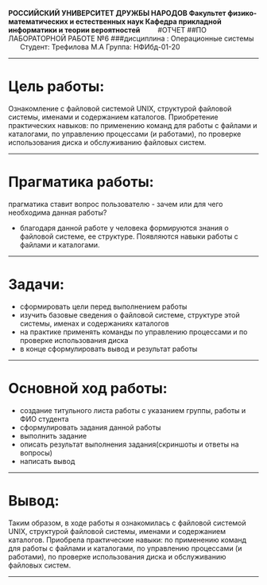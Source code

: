 **РОССИЙСКИЙ УНИВЕРСИТЕТ ДРУЖБЫ НАРОДОВ
Факультет физико-математических и естественных наук
Кафедра прикладной информатики и теории вероятностей**
 
 
 
 
#ОТЧЕТ 
##ПО ЛАБОРАТОРНОЙ РАБОТЕ №6
###дисциплина : Операционные системы
 
 
 
 
Студент: Трефилова М.А
Группа: НФИбд-01-20

---
# Цель работы: 

Ознакомление с файловой системой UNIX, структурой файловой системы,
именами и содержанием каталогов. Приобретение практических навыков: по применению
команд для работы с файлами и каталогами, по управлению процессами (и работами), по
проверке использования диска и обслуживанию файловых систем.


---
# Прагматика работы:

прагматика ставит вопрос пользователю - зачем или для чего необходима данная работы?

- благодаря данной работе у человека формируются знания о файловой системе, ее структуре. Появляются навыки работы с файлами и каталогами.




---
# Задачи:

- сформировать цели перед выполнением работы
- изучить базовые сведения о файловой системе, структуре этой системы, именах и содержаниях каталогов
- на практике применять команды по управлению процессами и по проверке использования диска
- в конце сформулировать вывод и результат работы

---
# Основной ход работы:

- создание титульного листа работы с указанием группы, работы и ФИО студента
- сформулировать задания данной работы
- выполнить задание
- описать результат выполнения задания(скриншоты и ответы на вопросы)
- написать вывод

---
# Вывод:

Таким образом, в ходе работы я ознакомилась с файловой системой UNIX, структурой файловой системы,
именами и содержанием каталогов. Приобрела практические навыки: по применению
команд для работы с файлами и каталогами, по управлению процессами (и работами), по
проверке использования диска и обслуживанию файловых систем.


---


